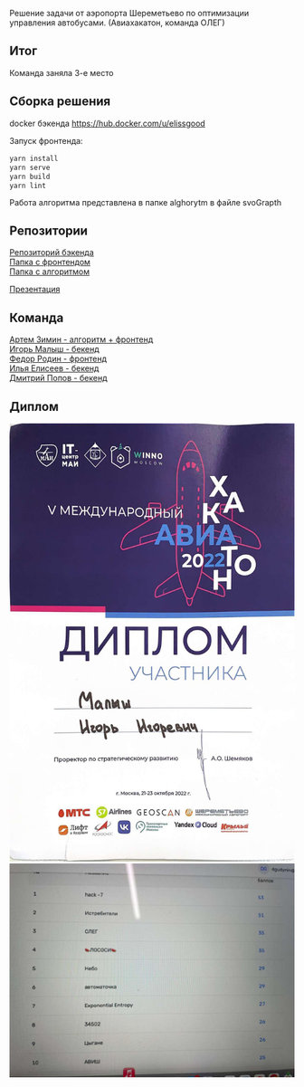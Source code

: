Решение задачи от аэропорта Шереметьево по оптимизации управления автобусами. (Авиахакатон, команда ОЛЕГ)

## Итог

Команда заняла 3-е место


## Сборка решения

docker бэкенда
https://hub.docker.com/u/elissgood

Запуск фронтенда:
```
yarn install
yarn serve
yarn build
yarn lint
```

Работа алгоритма представлена в папке alghorytm в файле svoGrapth

## Репозитории

[Репозиторий бэкенда](https://gitlab.com/oleg_svo_bus/svo_backend) </br>
[Папка с фронтендом](https://github.com/CepbluKot/avaihack/tree/master/front) </br>
[Папка с алгоритмом](https://github.com/CepbluKot/avaihack/tree/master/alghorytm) </br>

[Презентация](https://github.com/CepbluKot/avaihack/blob/master/Copy%20of%20%D0%A8%D0%B0%D0%B1%D0%BB%D0%BE%D0%BD_%D0%BF%D1%80%D0%B5%D0%B7%D0%B5%D0%BD%D1%82%D0%B0%D1%86%D0%B8%D0%B8.pptx%20(1).pdf) 


## Команда
[Артем Зимин - алгоритм + фронтенд](http://t.me/Chel_Buerak) </br>
[Игорь Малыш - бекенд](http://t.me/awesomecosmonaut) </br>
[Федор Родин - фронтенд](http://t.me/ffeeejj) </br>
[Илья Елисеев - бекенд](http://t.me/Ilyxakamaz) </br>
[Дмитрий Попов - бекенд](http://t.me/dmitriii10) </br>

## Диплом
![](https://github.com/CepbluKot/avaihack/blob/master/diplom.jpg) </br>
![](https://github.com/CepbluKot/avaihack/blob/master/leaderboard.jpg)
